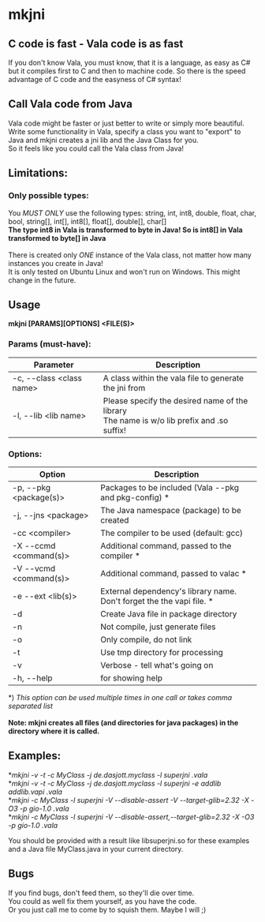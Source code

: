 # mkjni

## C code is fast - Vala code is as fast
If you don't know Vala, you must know, that it is a language, as easy as C# but it compiles first to C and then to machine code.
So there is the speed advantage of C code and the easyness of C# syntax!<br/>

## Call Vala code from Java

Vala code might be faster or just better to write or simply more beautiful.<br/>
Write some functionality in Vala, specify a class you want to "export" to Java and mkjni creates a jni lib and the Java Class for you.<br/>
So it feels like you could call the Vala class from Java!<br/>

## Limitations:
### Only possible types:
You *MUST ONLY* use the following types: string, int, int8, double, float, char, bool, string[], int[], int8[], float[], double[], char[]<br/>
**The type int8 in Vala is transformed to byte in Java! So is int8[] in Vala transformed to byte[] in Java**<br/>
<br/>
There is created only *ONE* instance of the Vala class, not matter how many instances you create in Java!<br/>
It is only tested on Ubuntu Linux and won't run on Windows. This might change in the future.<br/>

## Usage
  **mkjni [PARAMS][OPTIONS] &lt;FILE(S)&gt;**

### Params (must-have):

Parameter                      | Description
------------------------------ | -----------------------------------------------------
-c, --class &lt;class name&gt; | A class within the vala file to generate the jni from
-l, --lib &lt;lib name&gt;     | Please specify the desired name of the library<br/>The name is w/o lib prefix and .so suffix!

### Options:

Option                         | Description
------------------------------ | ----------------------------------------------------
-p, --pkg &lt;package(s)&gt;   | Packages to be included (Vala --pkg and pkg-config) &#42;
-j, --jns &lt;package&gt;      | The Java namespace (package) to be created
-cc &lt;compiler&gt;           | The compiler to be used (default: gcc)
-X --ccmd &lt;command(s)&gt;   | Additional command, passed to the compiler &#42;
-V --vcmd &lt;command(s)&gt;   | Additional command, passed to valac &#42;
-e --ext &lt;lib(s)&gt;        | External dependency's library name. Don't forget the the vapi file. &#42;
-d                             | Create Java file in package directory
-n                             | Not compile, just generate files
-o                             | Only compile, do not link
-t                             | Use tmp directory for processing
-v                             | Verbose - tell what's going on
-h, --help                     | for showing help

&#42;) *This option can be used multiple times in one call or takes comma separated list*<br/>
<br/>
**Note: mkjni creates all files (and directories for java packages) in the directory where it is called.**

## Examples:
  **mkjni -v -t -c MyClass -j de.dasjott.myclass -l superjni *.vala**<br/>
  **mkjni -v -t -c MyClass -j de.dasjott.myclass -l superjni -e addlib addlib.vapi *.vala**<br/>
  **mkjni -c MyClass -l superjni -V --disable-assert -V --target-glib=2.32 -X -O3 -p gio-1.0 *.vala**<br/>
  **mkjni -c MyClass -l superjni -V --disable-assert,--target-glib=2.32 -X -O3 -p gio-1.0 *.vala**<br/>

You should be provided with a result like libsuperjni.so for these examples and a Java file MyClass.java in your current directory.

## Bugs
If you find bugs, don't feed them, so they'll die over time.<br/>
You could as well fix them yourself, as you have the code.<br/>
Or you just call me to come by to squish them. Maybe I will ;)<br/>
